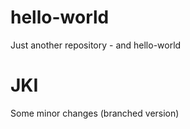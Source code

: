# hello-world
Just another repository - and hello-world
# JKI
Some minor changes (branched version)

